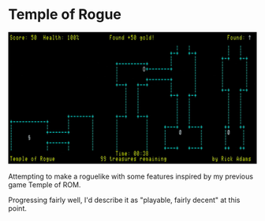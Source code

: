 Temple of Rogue
==========

![](images/screenshot.jpg)

Attempting to make a roguelike with some features inspired by my previous game Temple of ROM.

Progressing fairly well, I'd describe it as "playable, fairly decent" at this point.

